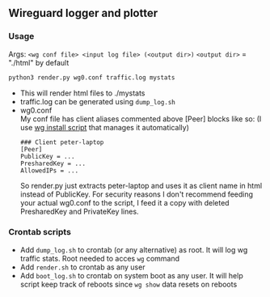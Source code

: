 ## Wireguard logger and plotter

### Usage
Args: `<wg conf file> <input log file> (<output dir>)`
`<output dir>` = "./html" by default
```bash
python3 render.py wg0.conf traffic.log mystats
```
- This will render html files to ./mystats
- traffic.log can be generated using `dump_log.sh`
- wg0.conf  
    My conf file has client aliases commented above [Peer] blocks like so: (I use [wg install script](https://github.com/angristan/wireguard-install) that manages it automatically)
    ```
    ### Client peter-laptop
    [Peer]
    PublicKey = ...
    PresharedKey = ...
    AllowedIPs = ...
    ```
    So render.py just extracts peter-laptop and uses it as client name in html instead of PublicKey. For security reasons I don't recommend feeding your actual wg0.conf to the script, I feed it a copy with deleted PresharedKey and PrivateKey lines.


### Crontab scripts
- Add `dump_log.sh` to crontab (or any alternative) as root. It will log wg traffic stats. Root needed to acces `wg` command  
- Add `render.sh` to crontab as any user
- Add `boot_log.sh` to crontab on system boot as any user. It will help script keep track of reboots since `wg show` data resets on reboots


